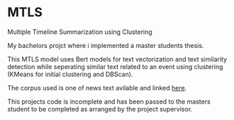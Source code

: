 # MTLS
Multiple Timeline Summarization using Clustering

My bachelors projct where i implemented a master students thesis.


This MTLS model uses Bert models for text vectorization and text similarity detection while seperating similar text related to an event using clustering (KMeans for initial clustering and DBScan).

The corpus used is one of news text avilable and linked [here](https://yiyualt.github.io/mtlsdata/).

This projects code is incomplete and has been passed to the masters student to be completed as arranged by the project supervisor.
